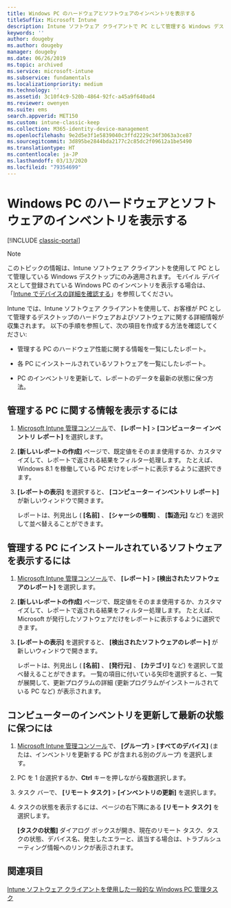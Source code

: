 ```yaml
---
title: Windows PC のハードウェアとソフトウェアのインベントリを表示する
titleSuffix: Microsoft Intune
description: Intune ソフトウェア クライアントで PC として管理する Windows デスクトップに関するハードウェアとソフトウェアの情報を表示する方法。
keywords: ''
author: dougeby
ms.author: dougeby
manager: dougeby
ms.date: 06/26/2019
ms.topic: archived
ms.service: microsoft-intune
ms.subservice: fundamentals
ms.localizationpriority: medium
ms.technology: ''
ms.assetid: 3c10f4c9-520b-4864-92fc-a45a9f640ad4
ms.reviewer: owenyen
ms.suite: ems
search.appverid: MET150
ms.custom: intune-classic-keep
ms.collection: M365-identity-device-management
ms.openlocfilehash: 9e2d5e3f1e5839040c3ffd2229c34f3063a3ce87
ms.sourcegitcommit: 3d895be2844bda2177c2c85dc2f09612a1be5490
ms.translationtype: HT
ms.contentlocale: ja-JP
ms.lasthandoff: 03/13/2020
ms.locfileid: "79354699"
---
```

# <a name="view-hardware-and-software-inventory-for-windows-pcs"></a>Windows PC のハードウェアとソフトウェアのインベントリを表示する

[!INCLUDE [classic-portal](../includes/classic-portal.md)]

> [!NOTE]
> このトピックの情報は、Intune ソフトウェア クライアントを使用して PC として管理している Windows デスクトップにのみ適用されます。 モバイル デバイスとして登録されている Windows PC のインベントリを表示する場合は、「[Intune でデバイスの詳細を確認する](../remote-actions/device-inventory.md)」を参照してください。

Intune では、Intune ソフトウェア クライアントを使用して、お客様が PC として管理するデスクトップのハードウェアおよびソフトウェアに関する詳細情報が収集されます。 以下の手順を参照して、次の項目を作成する方法を確認してください:

- 管理する PC のハードウェア性能に関する情報を一覧にしたレポート。

- 各 PC にインストールされているソフトウェアを一覧にしたレポート。

- PC のインベントリを更新して、レポートのデータを最新の状態に保つ方法。

## <a name="to-display-information-about-pcs-you-manage"></a>管理する PC に関する情報を表示するには

1. [Microsoft Intune 管理コンソール](https://manage.microsoft.com/)で、 **[レポート]** &gt; **[コンピューター インベントリ レポート]** を選択します。

2. **[新しいレポートの作成]** ページで、既定値をそのまま使用するか、カスタマイズして、レポートで返される結果をフィルター処理します。 たとえば、Windows 8.1 を稼働している PC だけをレポートに表示するように選択できます。

3. **[レポートの表示]** を選択すると、 **[コンピューター インベントリ レポート]** が新しいウィンドウで開きます。

    レポートは、列見出し ( **[名前]** 、 **[シャーシの種類]** 、 **[製造元]** など) を選択して並べ替えることができます。

## <a name="to-display-software-installed-on-pcs-you-manage"></a>管理する PC にインストールされているソフトウェアを表示するには

1. [Microsoft Intune 管理コンソール](https://manage.microsoft.com/)で、 **[レポート]** &gt; **[検出されたソフトウェアのレポート]** を選択します。

2. **[新しいレポートの作成]** ページで、既定値をそのまま使用するか、カスタマイズして、レポートで返される結果をフィルター処理します。 たとえば、Microsoft が発行したソフトウェアだけをレポートに表示するように選択できます。

3. **[レポートの表示]** を選択すると、 **[検出されたソフトウェアのレポート]** が新しいウィンドウで開きます。

    レポートは、列見出し ( **[名前]** 、 **[発行元]** 、 **[カテゴリ]** など) を選択して並べ替えることができます。 一覧の項目に付いている矢印を選択すると、一覧が展開して、更新プログラムの詳細 (更新プログラムがインストールされている PC など) が表示されます。

## <a name="to-refresh-computer-inventory-to-ensure-it-is-current"></a>コンピューターのインベントリを更新して最新の状態に保つには

1. [Microsoft Intune 管理コンソール](https://manage.microsoft.com/)で、 **[グループ]** &gt; **[すべてのデバイス]** (または、インベントリを更新する PC が含まれる別のグループ) を選択します。

2. PC を 1 台選択するか、**Ctrl** キーを押しながら複数選択します。

3. タスク バーで、 **[リモート タスク]** &gt; **[インベントリの更新]** を選択します。

4. タスクの状態を表示するには、ページの右下隅にある **[リモート タスク]** を選択します。

    **[タスクの状態]** ダイアログ ボックスが開き、現在のリモート タスク、タスクの状態、デバイス名、発生したエラーと、該当する場合は、トラブルシューティング情報へのリンクが表示されます。

## <a name="see-also"></a>関連項目

[Intune ソフトウェア クライアントを使用した一般的な Windows PC 管理タスク](common-windows-pc-management-tasks-with-the-microsoft-intune-computer-client.md)
